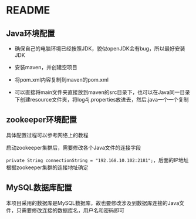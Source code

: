 # README

## Java环境配置

- 确保自己的电脑环境已经按照JDK，貌似openJDK会有bug，所以最好安装JDK

- 安装maven，并创建空项目
- 将pom.xml内容复制到maven的pom.xml
- 可以直接将main文件夹直接放到maven的src目录下，也可以在Java同一目录下创建resource文件夹，将log4j.properties放进去，然后.java一个一个复制

## zookeeper环境配置

具体配置过程可以参考网络上的教程

启动zookeeper集群后，需要修改各个Java文件的连接字段

`private String connectionString = "192.168.10.102:2181";`，后面的IP地址根据zookeeper集群的连接地址确定

## MySQL数据库配置

本项目采用的数据库是MySQL数据库，故也要修改涉及到数据库连接的Java文件，只需要修改连接的数据库名，用户名和密码即可

